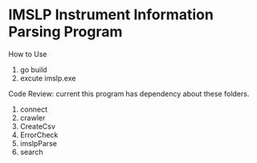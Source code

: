 # IMSLP Instrument Information Parsing Program

How to Use

1. go build
2. excute imslp.exe

Code Review: current this program has dependency about these folders.
1. connect
2. crawler
3. CreateCsv
4. ErrorCheck
5. imslpParse
6. search
